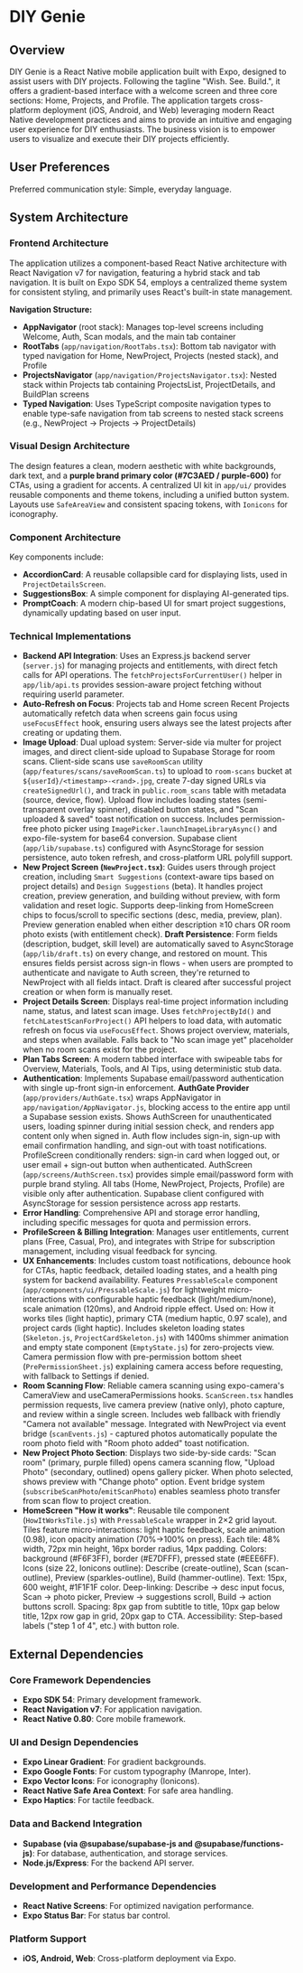 # DIY Genie

## Overview
DIY Genie is a React Native mobile application built with Expo, designed to assist users with DIY projects. Following the tagline "Wish. See. Build.", it offers a gradient-based interface with a welcome screen and three core sections: Home, Projects, and Profile. The application targets cross-platform deployment (iOS, Android, and Web) leveraging modern React Native development practices and aims to provide an intuitive and engaging user experience for DIY enthusiasts. The business vision is to empower users to visualize and execute their DIY projects efficiently.

## User Preferences
Preferred communication style: Simple, everyday language.

## System Architecture

### Frontend Architecture
The application utilizes a component-based React Native architecture with React Navigation v7 for navigation, featuring a hybrid stack and tab navigation. It is built on Expo SDK 54, employs a centralized theme system for consistent styling, and primarily uses React's built-in state management.

**Navigation Structure:**
- **AppNavigator** (root stack): Manages top-level screens including Welcome, Auth, Scan modals, and the main tab container
- **RootTabs** (`app/navigation/RootTabs.tsx`): Bottom tab navigator with typed navigation for Home, NewProject, Projects (nested stack), and Profile
- **ProjectsNavigator** (`app/navigation/ProjectsNavigator.tsx`): Nested stack within Projects tab containing ProjectsList, ProjectDetails, and BuildPlan screens
- **Typed Navigation**: Uses TypeScript composite navigation types to enable type-safe navigation from tab screens to nested stack screens (e.g., NewProject → Projects → ProjectDetails)

### Visual Design Architecture
The design features a clean, modern aesthetic with white backgrounds, dark text, and a **purple brand primary color (#7C3AED / purple-600)** for CTAs, using a gradient for accents. A centralized UI kit in `app/ui/` provides reusable components and theme tokens, including a unified button system. Layouts use `SafeAreaView` and consistent spacing tokens, with `Ionicons` for iconography.

### Component Architecture
Key components include:
- **AccordionCard**: A reusable collapsible card for displaying lists, used in `ProjectDetailsScreen`.
- **SuggestionsBox**: A simple component for displaying AI-generated tips.
- **PromptCoach**: A modern chip-based UI for smart project suggestions, dynamically updating based on user input.

### Technical Implementations
- **Backend API Integration**: Uses an Express.js backend server (`server.js`) for managing projects and entitlements, with direct fetch calls for API operations. The `fetchProjectsForCurrentUser()` helper in `app/lib/api.ts` provides session-aware project fetching without requiring userId parameter.
- **Auto-Refresh on Focus**: Projects tab and Home screen Recent Projects automatically refetch data when screens gain focus using `useFocusEffect` hook, ensuring users always see the latest projects after creating or updating them.
- **Image Upload**: Dual upload system: Server-side via multer for project images, and direct client-side upload to Supabase Storage for room scans. Client-side scans use `saveRoomScan` utility (`app/features/scans/saveRoomScan.ts`) to upload to `room-scans` bucket at `${userId}/<timestamp>-<rand>.jpg`, create 7-day signed URLs via `createSignedUrl()`, and track in `public.room_scans` table with metadata (source, device, flow). Upload flow includes loading states (semi-transparent overlay spinner), disabled button states, and "Scan uploaded & saved" toast notification on success. Includes permission-free photo picker using `ImagePicker.launchImageLibraryAsync()` and expo-file-system for base64 conversion. Supabase client (`app/lib/supabase.ts`) configured with AsyncStorage for session persistence, auto token refresh, and cross-platform URL polyfill support.
- **New Project Screen (`NewProject.tsx`)**: Guides users through project creation, including `Smart Suggestions` (context-aware tips based on project details) and `Design Suggestions` (beta). It handles project creation, preview generation, and building without preview, with form validation and reset logic. Supports deep-linking from HomeScreen chips to focus/scroll to specific sections (desc, media, preview, plan). Preview generation enabled when either description ≥10 chars OR room photo exists (with entitlement check). **Draft Persistence**: Form fields (description, budget, skill level) are automatically saved to AsyncStorage (`app/lib/draft.ts`) on every change, and restored on mount. This ensures fields persist across sign-in flows - when users are prompted to authenticate and navigate to Auth screen, they're returned to NewProject with all fields intact. Draft is cleared after successful project creation or when form is manually reset.
- **Project Details Screen**: Displays real-time project information including name, status, and latest scan image. Uses `fetchProjectById()` and `fetchLatestScanForProject()` API helpers to load data, with automatic refresh on focus via `useFocusEffect`. Shows project overview, materials, and steps when available. Falls back to "No scan image yet" placeholder when no room scans exist for the project.
- **Plan Tabs Screen**: A modern tabbed interface with swipeable tabs for Overview, Materials, Tools, and AI Tips, using deterministic stub data.
- **Authentication**: Implements Supabase email/password authentication with single up-front sign-in enforcement. **AuthGate Provider** (`app/providers/AuthGate.tsx`) wraps AppNavigator in `app/navigation/AppNavigator.js`, blocking access to the entire app until a Supabase session exists. Shows AuthScreen for unauthenticated users, loading spinner during initial session check, and renders app content only when signed in. Auth flow includes sign-in, sign-up with email confirmation handling, and sign-out with toast notifications. ProfileScreen conditionally renders: sign-in card when logged out, or user email + sign-out button when authenticated. AuthScreen (`app/screens/AuthScreen.tsx`) provides simple email/password form with purple brand styling. All tabs (Home, NewProject, Projects, Profile) are visible only after authentication. Supabase client configured with AsyncStorage for session persistence across app restarts.
- **Error Handling**: Comprehensive API and storage error handling, including specific messages for quota and permission errors.
- **ProfileScreen & Billing Integration**: Manages user entitlements, current plans (Free, Casual, Pro), and integrates with Stripe for subscription management, including visual feedback for syncing.
- **UX Enhancements**: Includes custom toast notifications, debounce hook for CTAs, haptic feedback, detailed loading states, and a health ping system for backend availability. Features `PressableScale` component (`app/components/ui/PressableScale.js`) for lightweight micro-interactions with configurable haptic feedback (light/medium/none), scale animation (120ms), and Android ripple effect. Used on: How it works tiles (light haptic), primary CTA (medium haptic, 0.97 scale), and project cards (light haptic). Includes skeleton loading states (`Skeleton.js`, `ProjectCardSkeleton.js`) with 1400ms shimmer animation and empty state component (`EmptyState.js`) for zero-projects view. Camera permission flow with pre-permission bottom sheet (`PrePermissionSheet.js`) explaining camera access before requesting, with fallback to Settings if denied.
- **Room Scanning Flow**: Reliable camera scanning using expo-camera's CameraView and useCameraPermissions hooks. `ScanScreen.tsx` handles permission requests, live camera preview (native only), photo capture, and review within a single screen. Includes web fallback with friendly "Camera not available" message. Integrated with NewProject via event bridge (`scanEvents.js`) - captured photos automatically populate the room photo field with "Room photo added" toast notification.
- **New Project Photo Section**: Displays two side-by-side cards: "Scan room" (primary, purple filled) opens camera scanning flow, "Upload Photo" (secondary, outlined) opens gallery picker. When photo selected, shows preview with "Change photo" option. Event bridge system (`subscribeScanPhoto`/`emitScanPhoto`) enables seamless photo transfer from scan flow to project creation.
- **HomeScreen "How it works"**: Reusable tile component (`HowItWorksTile.js`) with `PressableScale` wrapper in 2×2 grid layout. Tiles feature micro-interactions: light haptic feedback, scale animation (0.98), icon opacity animation (70%→100% on press). Each tile: 48% width, 72px min height, 16px border radius, 14px padding. Colors: background (#F6F3FF), border (#E7DFFF), pressed state (#EEE6FF). Icons (size 22, Ionicons outline): Describe (create-outline), Scan (scan-outline), Preview (sparkles-outline), Build (hammer-outline). Text: 15px, 600 weight, #1F1F1F color. Deep-linking: Describe → desc input focus, Scan → photo picker, Preview → suggestions scroll, Build → action buttons scroll. Spacing: 8px gap from subtitle to title, 10px gap below title, 12px row gap in grid, 20px gap to CTA. Accessibility: Step-based labels ("step 1 of 4", etc.) with button role.

## External Dependencies

### Core Framework Dependencies
- **Expo SDK 54**: Primary development framework.
- **React Navigation v7**: For application navigation.
- **React Native 0.80**: Core mobile framework.

### UI and Design Dependencies
- **Expo Linear Gradient**: For gradient backgrounds.
- **Expo Google Fonts**: For custom typography (Manrope, Inter).
- **Expo Vector Icons**: For iconography (Ionicons).
- **React Native Safe Area Context**: For safe area handling.
- **Expo Haptics**: For tactile feedback.

### Data and Backend Integration
- **Supabase (via @supabase/supabase-js and @supabase/functions-js)**: For database, authentication, and storage services.
- **Node.js/Express**: For the backend API server.

### Development and Performance Dependencies
- **React Native Screens**: For optimized navigation performance.
- **Expo Status Bar**: For status bar control.

### Platform Support
- **iOS, Android, Web**: Cross-platform deployment via Expo.